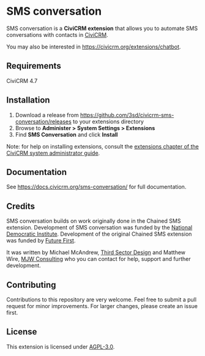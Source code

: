 # SMS conversation

SMS conversation is a **CiviCRM extension** that allows you to automate SMS conversations with contacts in [CiviCRM](https://civicrm.org).

You may also be interested in https://civicrm.org/extensions/chatbot.

## Requirements

CiviCRM 4.7

## Installation

1. Download a release from https://github.com/3sd/civicrm-sms-conversation/releases to your extensions directory
2. Browse to **Administer > System Settings > Extensions**
3. Find **SMS Conversation** and click **Install**

Note: for help on installing extensions, consult the [extensions chapter of the CiviCRM system administrator guide](https://docs.civicrm.org/sysadmin/en/latest/customize/extensions).

## Documentation

See https://docs.civicrm.org/sms-conversation/ for full documentation.

## Credits

SMS conversation builds on work originally done in the Chained SMS extension. Development of SMS conversation was funded by the [National Democratic Institute](https://www.ndi.org/). Development of the original Chained SMS extension was funded by [Future First](http://futurefirst.org.uk/).

It was written by Michael McAndrew, [Third Sector Design](https://thirdsectordesign.org/) and Matthew Wire, [MJW Consulting](https://www.mjwconsult.co.uk/) who you can contact for help, support and further development.

## Contributing

Contributions to this repository are very welcome. Feel free to submit a pull request for minor improvements. For larger changes, please create an issue first.

## License

This extension is licensed under [AGPL-3.0](LICENSE.txt).
